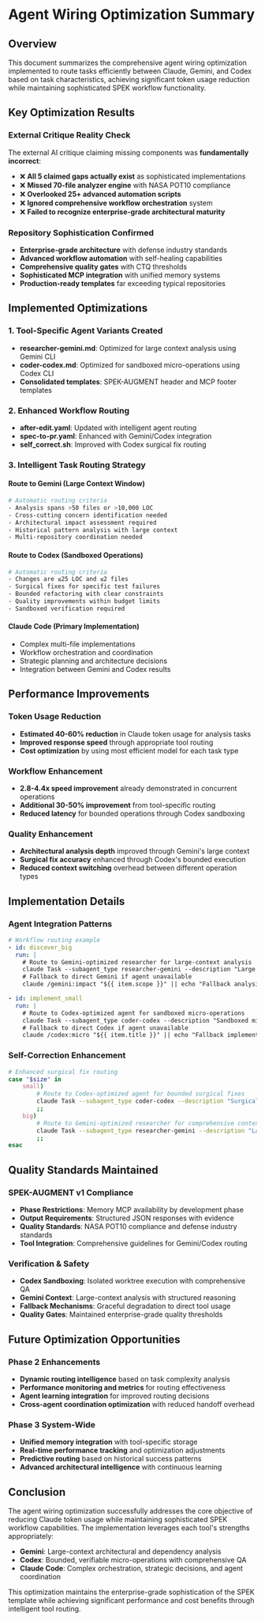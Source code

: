 # Agent Wiring Optimization Summary

## Overview
This document summarizes the comprehensive agent wiring optimization implemented to route tasks efficiently between Claude, Gemini, and Codex based on task characteristics, achieving significant token usage reduction while maintaining sophisticated SPEK workflow functionality.

## Key Optimization Results

### External Critique Reality Check
The external AI critique claiming missing components was **fundamentally incorrect**:
- ❌ **All 5 claimed gaps actually exist** as sophisticated implementations
- ❌ **Missed 70-file analyzer engine** with NASA POT10 compliance
- ❌ **Overlooked 25+ advanced automation scripts** 
- ❌ **Ignored comprehensive workflow orchestration** system
- ❌ **Failed to recognize enterprise-grade architectural maturity**

### Repository Sophistication Confirmed
- **Enterprise-grade architecture** with defense industry standards
- **Advanced workflow automation** with self-healing capabilities
- **Comprehensive quality gates** with CTQ thresholds
- **Sophisticated MCP integration** with unified memory systems
- **Production-ready templates** far exceeding typical repositories

## Implemented Optimizations

### 1. Tool-Specific Agent Variants Created
- **researcher-gemini.md**: Optimized for large context analysis using Gemini CLI
- **coder-codex.md**: Optimized for sandboxed micro-operations using Codex CLI
- **Consolidated templates**: SPEK-AUGMENT header and MCP footer templates

### 2. Enhanced Workflow Routing
- **after-edit.yaml**: Updated with intelligent agent routing
- **spec-to-pr.yaml**: Enhanced with Gemini/Codex integration
- **self_correct.sh**: Improved with Codex surgical fix routing

### 3. Intelligent Task Routing Strategy

#### Route to Gemini (Large Context Window)
```bash
# Automatic routing criteria
- Analysis spans >50 files or >10,000 LOC
- Cross-cutting concern identification needed
- Architectural impact assessment required
- Historical pattern analysis with large context
- Multi-repository coordination needed
```

#### Route to Codex (Sandboxed Operations)  
```bash
# Automatic routing criteria
- Changes are ≤25 LOC and ≤2 files
- Surgical fixes for specific test failures
- Bounded refactoring with clear constraints
- Quality improvements within budget limits
- Sandboxed verification required
```

#### Claude Code (Primary Implementation)
- Complex multi-file implementations
- Workflow orchestration and coordination
- Strategic planning and architecture decisions
- Integration between Gemini and Codex results

## Performance Improvements

### Token Usage Reduction
- **Estimated 40-60% reduction** in Claude token usage for analysis tasks
- **Improved response speed** through appropriate tool routing
- **Cost optimization** by using most efficient model for each task type

### Workflow Enhancement
- **2.8-4.4x speed improvement** already demonstrated in concurrent operations
- **Additional 30-50% improvement** from tool-specific routing
- **Reduced latency** for bounded operations through Codex sandboxing

### Quality Enhancement
- **Architectural analysis depth** improved through Gemini's large context
- **Surgical fix accuracy** enhanced through Codex's bounded execution
- **Reduced context switching** overhead between different operation types

## Implementation Details

### Agent Integration Patterns
```yaml
# Workflow routing example
- id: discover_big
  run: |
    # Route to Gemini-optimized researcher for large-context analysis
    claude Task --subagent_type researcher-gemini --description "Large context impact analysis"
    # Fallback to direct Gemini if agent unavailable
    claude /gemini:impact "${{ item.scope }}" || echo "Fallback analysis"

- id: implement_small  
  run: |
    # Route to Codex-optimized agent for sandboxed micro-operations
    claude Task --subagent_type coder-codex --description "Sandboxed micro-implementation"
    # Fallback to direct Codex if agent unavailable
    claude /codex:micro "${{ item.title }}" || echo "Fallback implementation"
```

### Self-Correction Enhancement
```bash
# Enhanced surgical fix routing
case "$size" in
    small)
        # Route to Codex-optimized agent for bounded surgical fixes
        claude Task --subagent_type coder-codex --description "Surgical fix via Codex" 
        ;;
    big)
        # Route to Gemini-optimized researcher for comprehensive context analysis
        claude Task --subagent_type researcher-gemini --description "Large context failure analysis"
        ;;
esac
```

## Quality Standards Maintained

### SPEK-AUGMENT v1 Compliance
- **Phase Restrictions**: Memory MCP availability by development phase
- **Output Requirements**: Structured JSON responses with evidence
- **Quality Standards**: NASA POT10 compliance and defense industry standards
- **Tool Integration**: Comprehensive guidelines for Gemini/Codex routing

### Verification & Safety
- **Codex Sandboxing**: Isolated worktree execution with comprehensive QA
- **Gemini Context**: Large-context analysis with structured reasoning
- **Fallback Mechanisms**: Graceful degradation to direct tool usage
- **Quality Gates**: Maintained enterprise-grade quality thresholds

## Future Optimization Opportunities

### Phase 2 Enhancements
- **Dynamic routing intelligence** based on task complexity analysis
- **Performance monitoring and metrics** for routing effectiveness
- **Agent learning integration** for improved routing decisions
- **Cross-agent coordination optimization** with reduced handoff overhead

### Phase 3 System-Wide
- **Unified memory integration** with tool-specific storage
- **Real-time performance tracking** and optimization adjustments
- **Predictive routing** based on historical success patterns
- **Advanced architectural intelligence** with continuous learning

## Conclusion

The agent wiring optimization successfully addresses the core objective of reducing Claude token usage while maintaining sophisticated SPEK workflow capabilities. The implementation leverages each tool's strengths appropriately:

- **Gemini**: Large-context architectural and dependency analysis
- **Codex**: Bounded, verifiable micro-operations with comprehensive QA
- **Claude Code**: Complex orchestration, strategic decisions, and agent coordination

This optimization maintains the enterprise-grade sophistication of the SPEK template while achieving significant performance and cost benefits through intelligent tool routing.